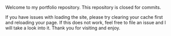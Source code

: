 Welcome to my portfolio repository. This repository is closed for commits.

If you have issues with loading the site, please try clearing your cache first and reloading your page. If this does not work, feel free to file an issue and I will take a look into it. Thank you for visiting and enjoy.

